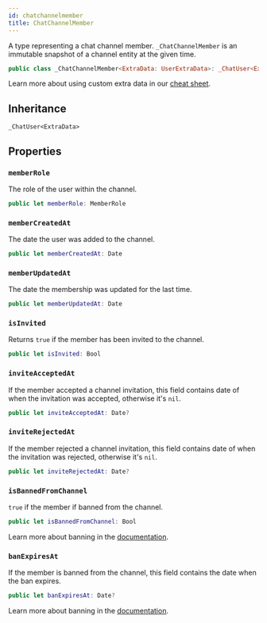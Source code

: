 ```yaml
---
id: chatchannelmember 
title: ChatChannelMember
--- 
```


A type representing a chat channel member. `_ChatChannelMember` is an immutable snapshot of a channel entity at the given time.

``` swift
public class _ChatChannelMember<ExtraData: UserExtraData>: _ChatUser<ExtraData> 
```

> 

Learn more about using custom extra data in our [cheat sheet](https://github.com/GetStream/stream-chat-swift/wiki/Cheat-Sheet#working-with-extra-data).

## Inheritance

`_ChatUser<ExtraData>`

## Properties

### `memberRole`

The role of the user within the channel.

``` swift
public let memberRole: MemberRole
```

### `memberCreatedAt`

The date the user was added to the channel.

``` swift
public let memberCreatedAt: Date
```

### `memberUpdatedAt`

The date the membership was updated for the last time.

``` swift
public let memberUpdatedAt: Date
```

### `isInvited`

Returns `true` if the member has been invited to the channel.

``` swift
public let isInvited: Bool
```

### `inviteAcceptedAt`

If the member accepted a channel invitation, this field contains date of when the invitation was accepted,
otherwise it's `nil`.

``` swift
public let inviteAcceptedAt: Date?
```

### `inviteRejectedAt`

If the member rejected a channel invitation, this field contains date of when the invitation was rejected,
otherwise it's `nil`.

``` swift
public let inviteRejectedAt: Date?
```

### `isBannedFromChannel`

`true` if the member if banned from the channel.

``` swift
public let isBannedFromChannel: Bool
```

Learn more about banning in the [documentation](https://getstream.io/chat/docs/ios-swift/moderation/?language=swift#ban).

### `banExpiresAt`

If the member is banned from the channel, this field contains the date when the ban expires.

``` swift
public let banExpiresAt: Date?
```

Learn more about banning in the [documentation](https://getstream.io/chat/docs/ios-swift/moderation/?language=swift#ban).
